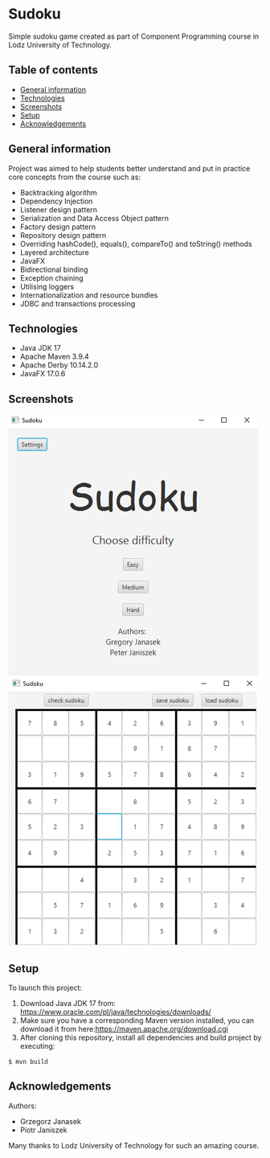 # Sudoku
Simple sudoku game created as part of Component Programming course in Lodz University of Technology.

## Table of contents
- [General information](#general-information)
- [Technologies](#technologies)
- [Screenshots](#screenshots)
- [Setup](#setup)
- [Acknowledgements](#acknowledgements)

## General information

Project was aimed to help students better understand and put in practice core concepts from the course such as:
- Backtracking algorithm
- Dependency Injection
- Listener design pattern
- Serialization and Data Access Object pattern
- Factory design pattern
- Repository design pattern
- Overriding hashCode(), equals(), compareTo() and toString() methods
- Layered architecture
- JavaFX
- Bidirectional binding
- Exception chaining
- Utilising loggers
- Internationalization and resource bundles
- JDBC and transactions processing

## Technologies
- Java JDK 17
- Apache Maven 3.9.4
- Apache Derby 10.14.2.0
- JavaFX 17.0.6

## Screenshots
![menu](./screenshots/menu.png)
![board](./screenshots/board.png)


## Setup
To launch this project:
1. Download Java JDK 17 from: https://www.oracle.com/pl/java/technologies/downloads/
2. Make sure you have a corresponding Maven version installed, you can download it from here:https://maven.apache.org/download.cgi
3. After cloning this repository, install all dependencies and build project by executing:
~~~~
$ mvn build 
~~~~

## Acknowledgements
Authors:
- Grzegorz Janasek
- Piotr Janiszek 

Many thanks to Lodz University of Technology for such an amazing course.




